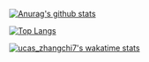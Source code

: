 [![Anurag's github stats](https://github-readme-stats.vercel.app/api?username=zhahu315&show_icons=true&bg_color=30,e96443,904e95&title_color=fff&text_color=fff)](https://github.com/anuraghazra/github-readme-stats)

[![Top Langs](https://github-readme-stats.vercel.app/api/top-langs/?username=zhahu315&layout=compact&bg_color=30,32cd99,007fff&title_color=fff&text_color=fff)](https://github.com/anuraghazra/github-readme-stats)

[![ucas_zhangchi7's wakatime stats](https://github-readme-stats.vercel.app/api/wakatime?username=ucas_zhangchi)](https://github.com/anuraghazra/github-readme-stats)

